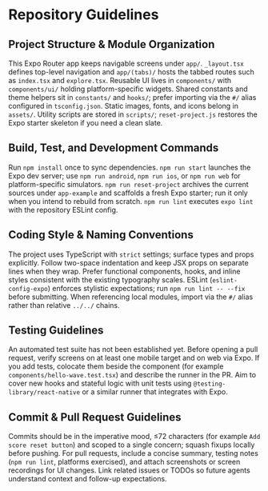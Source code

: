 # Repository Guidelines

## Project Structure & Module Organization
This Expo Router app keeps navigable screens under `app/`. `_layout.tsx` defines top-level navigation and `app/(tabs)/` hosts the tabbed routes such as `index.tsx` and `explore.tsx`. Reusable UI lives in `components/` with `components/ui/` holding platform-specific widgets. Shared constants and theme helpers sit in `constants/` and `hooks/`; prefer importing via the `#/` alias configured in `tsconfig.json`. Static images, fonts, and icons belong in `assets/`. Utility scripts are stored in `scripts/`; `reset-project.js` restores the Expo starter skeleton if you need a clean slate.

## Build, Test, and Development Commands
Run `npm install` once to sync dependencies. `npm run start` launches the Expo dev server; use `npm run android`, `npm run ios`, or `npm run web` for platform-specific simulators. `npm run reset-project` archives the current sources under `app-example` and scaffolds a fresh Expo starter; run it only when you intend to rebuild from scratch. `npm run lint` executes `expo lint` with the repository ESLint config.

## Coding Style & Naming Conventions
The project uses TypeScript with `strict` settings; surface types and props explicitly. Follow two-space indentation and keep JSX props on separate lines when they wrap. Prefer functional components, hooks, and inline styles consistent with the existing typography scales. ESLint (`eslint-config-expo`) enforces stylistic expectations; run `npm run lint -- --fix` before submitting. When referencing local modules, import via the `#/` alias rather than relative `../../` chains.

## Testing Guidelines
An automated test suite has not been established yet. Before opening a pull request, verify screens on at least one mobile target and on web via Expo. If you add tests, colocate them beside the component (for example `components/hello-wave.test.tsx`) and describe the runner in the PR. Aim to cover new hooks and stateful logic with unit tests using `@testing-library/react-native` or a similar runner that integrates with Expo.

## Commit & Pull Request Guidelines
Commits should be in the imperative mood, ≤72 characters (for example `Add score reset button`) and scoped to a single concern; squash fixups locally before pushing. For pull requests, include a concise summary, testing notes (`npm run lint`, platforms exercised), and attach screenshots or screen recordings for UI changes. Link related issues or TODOs so future agents understand context and follow-up expectations.
